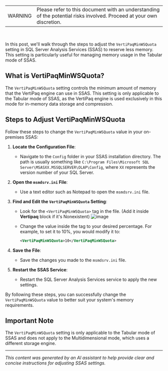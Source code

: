 <br>
<table>
<td>WARNING</td>
<td>Please refer to this document with an understanding of the potential risks involved. Proceed at your own discretion.</td>
</table>
<br>

In this post, we'll walk through the steps to adjust the `VertiPaqMinWSQuota` setting in SQL Server Analysis Services (SSAS) to reserve less memory. This setting is particularly useful for managing memory usage in the Tabular mode of SSAS.

## What is VertiPaqMinWSQuota?

The `VertiPaqMinWSQuota` setting controls the minimum amount of memory that the VertiPaq engine can use in SSAS. This setting is only applicable to the Tabular mode of SSAS, as the VertiPaq engine is used exclusively in this mode for in-memory data storage and compression.

## Steps to Adjust VertiPaqMinWSQuota

Follow these steps to change the `VertiPaqMinWSQuota` value in your on-premises SSAS:

1. **Locate the Configuration File**:
   - Navigate to the `Config` folder in your SSAS installation directory. The path is usually something like `C:\Program Files\Microsoft SQL Server\MSASXX.MSSQLSERVER\OLAP\Config`, where `XX` represents the version number of your SQL Server.

2. **Open the `msmdsrv.ini` File**:
   - Use a text editor such as Notepad to open the `msmdsrv.ini` file.

3. **Find and Edit the `VertiPaqMinWSQuota` Setting**:
   - Look for the `<VertiPaqMinWSQuota>` tag in the file. (Add it inside **Vertipaq** block if it's Nonexistent)
     ![image](https://github.com/user-attachments/assets/f6a36641-3518-4531-bb77-71ec01821e91)

   - Change the value inside the tag to your desired percentage. For example, to set it to 10%, you would modify it to:
     ```xml
     <VertiPaqMinWSQuota>10</VertiPaqMinWSQuota>
     ```

4. **Save the File**:
   - Save the changes you made to the `msmdsrv.ini` file.

5. **Restart the SSAS Service**:
   - Restart the SQL Server Analysis Services service to apply the new settings.

By following these steps, you can successfully change the `VertiPaqMinWSQuota` value to better suit your system's memory requirements.

## Important Note

The `VertiPaqMinWSQuota` setting is only applicable to the Tabular mode of SSAS and does not apply to the Multidimensional mode, which uses a different storage engine.

---

*This content was generated by an AI assistant to help provide clear and concise instructions for adjusting SSAS settings.*
